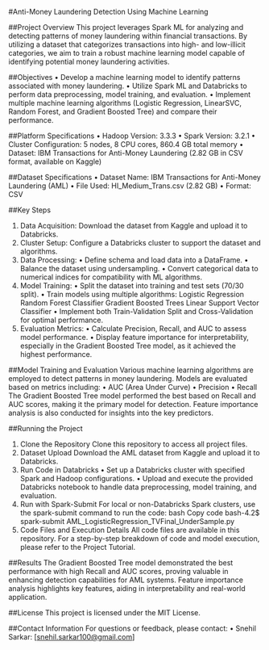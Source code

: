 #Anti-Money Laundering Detection Using Machine Learning

##Project Overview
This project leverages Spark ML for analyzing and detecting patterns of money laundering within financial transactions. By utilizing a dataset that categorizes transactions into high- and low-illicit categories, we aim to train a robust machine learning model capable of identifying potential money laundering activities.

##Objectives
•	Develop a machine learning model to identify patterns associated with money laundering.
•	Utilize Spark ML and Databricks to perform data preprocessing, model training, and evaluation.
•	Implement multiple machine learning algorithms (Logistic Regression, LinearSVC, Random Forest, and Gradient Boosted Tree) and compare their performance.

##Platform Specifications
•	Hadoop Version: 3.3.3
•	Spark Version: 3.2.1
•	Cluster Configuration: 5 nodes, 8 CPU cores, 860.4 GB total memory
•	Dataset: IBM Transactions for Anti-Money Laundering (2.82 GB in CSV format, available on Kaggle)

##Dataset Specifications
•	Dataset Name: IBM Transactions for Anti-Money Laundering (AML)
•	File Used: HI_Medium_Trans.csv (2.82 GB)
•	Format: CSV

##Key Steps
1.	Data Acquisition: Download the dataset from Kaggle and upload it to Databricks.
2.	Cluster Setup: Configure a Databricks cluster to support the dataset and algorithms.
3.	Data Processing:
• Define schema and load data into a DataFrame.
• Balance the dataset using undersampling.
• Convert categorical data to numerical indices for compatibility with ML algorithms.
5.	Model Training:
• Split the dataset into training and test sets (70/30 split).
• Train models using multiple algorithms:
    Logistic Regression
    Random Forest Classifier
    Gradient Boosted Trees
    Linear Support Vector Classifier
• Implement both Train-Validation Split and Cross-Validation for optimal performance.
6.	Evaluation Metrics:
• Calculate Precision, Recall, and AUC to assess model performance.
• Display feature importance for interpretability, especially in the Gradient Boosted Tree model, as it achieved the highest performance.

##Model Training and Evaluation
Various machine learning algorithms are employed to detect patterns in money laundering. Models are evaluated based on metrics including:
•	AUC (Area Under Curve)
•	Precision
•	Recall
The Gradient Boosted Tree model performed the best based on Recall and AUC scores, making it the primary model for detection. Feature importance analysis is also conducted for insights into the key predictors.

##Running the Project
1. Clone the Repository
Clone this repository to access all project files.
2. Dataset Upload
Download the AML dataset from Kaggle and upload it to Databricks.
3. Run Code in Databricks
•	Set up a Databricks cluster with specified Spark and Hadoop configurations.
•	Upload and execute the provided Databricks notebook to handle data preprocessing, model training, and evaluation.
4. Run with Spark-Submit
For local or non-Databricks Spark clusters, use the spark-submit command to run the code:
bash
Copy code
bash-4.2$ spark-submit AML_LogisticRegression_TVFinal_UnderSample.py
5. Code Files and Execution Details
All code files are available in this repository. For a step-by-step breakdown of code and model execution, please refer to the Project Tutorial.

##Results
The Gradient Boosted Tree model demonstrated the best performance with high Recall and AUC scores, proving valuable in enhancing detection capabilities for AML systems. Feature importance analysis highlights key features, aiding in interpretability and real-world application.

##License
This project is licensed under the MIT License.

##Contact Information
For questions or feedback, please contact:
•	Snehil Sarkar: [snehil.sarkar100@gmail.com]

